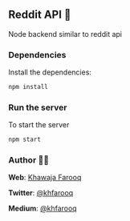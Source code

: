 ## Reddit API 📡
Node backend similar to reddit api

### Dependencies
Install the dependencies:
```ruby
npm install
```

### Run the server
To start the server
```ruby
npm start
```

### Author 🙏🏻
**Web**: [Khawaja Farooq](http://khawajafarooq.github.io)

**Twitter**: [@khfarooq](https://twitter.com/khfarooq)

**Medium**: [@khfarooq](https://medium.com/@khfarooq)
